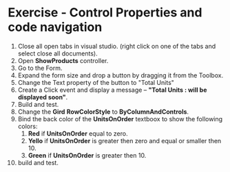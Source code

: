 ﻿# Exercise - Control Properties and code navigation

1. Close all open tabs in visual studio. (right click on one of the tabs and select close all documents). 
2. Open **ShowProducts** controller.
3. Go to the Form.
4. Expand the form size and drop a button by dragging it from the Toolbox.
5. Change the Text property of the button to "Total Units"
6. Create a Click event and display a message – **"Total Units : will be displayed soon"**.
7. Build and test.
8. Change the **Gird** **RowColorStyle** to **ByColumnAndControls**.
9. Bind the back color of the **UnitsOnOrder** textboox to show the following colors:
    1.  **Red** if **UnitsOnOrder** equal to zero. 
    2.  **Yello** if **UnitsOnOrder** is greater then zero and equal or smaller then 10.
    3.  **Green** if **UnitsOnOrder** is greater then 10.
10. build and test.

